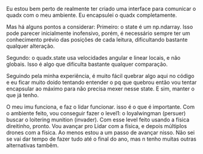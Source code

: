 Eu estou bem perto de realmente ter criado uma interface para comunicar o quadx com o meu ambiente.
Eu encapsulei o quadx completamente.

Mas há alguns pontos a considerar:
Primeiro: o state é um np.ndarray. Isso pode parecer inicialmente inofensivo, porém, é necessário sempre
ter um conhecimento prévio das posições de cada leitura, dificultando bastante qualquer alteração.

Segundo: o quadx.state usa velocidades angular e linear locais, e não globais. Isso é algo que dificulta bastante
qualquer comparação.

Seguindo pela minha experiência, é muito fácil quebrar algo aqui no código e eu ficar muito doido tentando entender o pq que quebrou
então vou tentar encapsular ao máximo para não precisa mexer nesse state. E sim, manter o que já tenho.

O meu imu funciona, e faz o lidar funcionar. isso é o que é importante.
Com o ambiente feito, vou conseguir fazer o level1: o loyalwingman (persuer) buscar o loitering munition (invader). Com esse level feito usando a física direitinho, pronto. Vou avançar pro Lidar com a física, e depois múltiplos drones com a física. Ao menos estou a um passo de avançar nisso. Não sei se vai dar tempo de fazer tudo até o final do ano, mas n tenho muitas outras alternativas tambêm.
